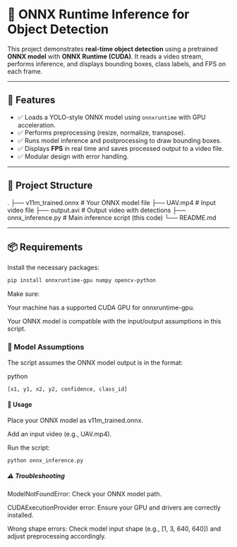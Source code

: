 # 🚀 ONNX Runtime Inference for Object Detection

This project demonstrates **real-time object detection** using a pretrained **ONNX model** with **ONNX Runtime (CUDA)**. It reads a video stream, performs inference, and displays bounding boxes, class labels, and FPS on each frame.

---

## 🧰 Features

- ✅ Loads a YOLO-style ONNX model using `onnxruntime` with GPU acceleration.
- ✅ Performs preprocessing (resize, normalize, transpose).
- ✅ Runs model inference and postprocessing to draw bounding boxes.
- ✅ Displays **FPS** in real time and saves processed output to a video file.
- ✅ Modular design with error handling.

---

## 📂 Project Structure

.
├── v11m_trained.onnx # Your ONNX model file
├── UAV.mp4 # Input video file
├── output.avi # Output video with detections
├── onnx_inference.py # Main inference script (this code)
└── README.md

---

## 📦 Requirements

Install the necessary packages:

```bash
pip install onnxruntime-gpu numpy opencv-python
```

Make sure:

Your machine has a supported CUDA GPU for onnxruntime-gpu.

Your ONNX model is compatible with the input/output assumptions in this script.


### 🎯 Model Assumptions
The script assumes the ONNX model output is in the format:

python 
```
[x1, y1, x2, y2, confidence, class_id]
```

#### 🧪 Usage
Place your ONNX model as v11m_trained.onnx.

Add an input video (e.g., UAV.mp4).

Run the script:
```
python onnx_inference.py
```

##### ⚠️ Troubleshooting
ModelNotFoundError: Check your ONNX model path.

CUDAExecutionProvider error: Ensure your GPU and drivers are correctly installed.

Wrong shape errors: Check model input shape (e.g., [1, 3, 640, 640]) and adjust preprocessing accordingly.






